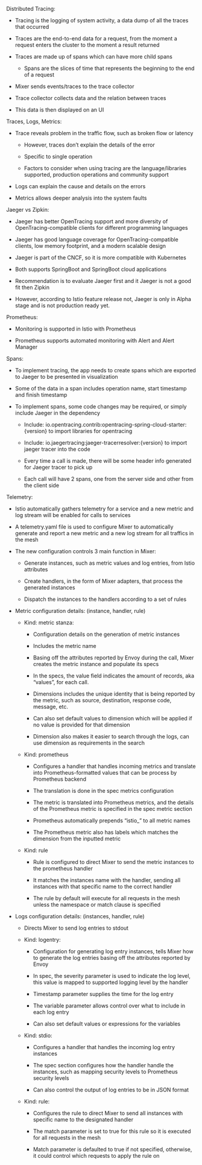 Distributed Tracing:

-   Tracing is the logging of system activity, a data dump of all the traces
    that occurred

-   Traces are the end-to-end data for a request, from the moment a request enters
    the cluster to the moment a result returned

-   Traces are made up of spans which can have more child spans

    -   Spans are the slices of time that represents the beginning to the end of
        a request

-   Mixer sends events/traces to the trace collector

-   Trace collector collects data and the relation between traces

-   This data is then displayed on an UI

Traces, Logs, Metrics:

-   Trace reveals problem in the traffic flow, such as broken flow or latency

    -   However, traces don’t explain the details of the error

    -   Specific to single operation

    -   Factors to consider when using tracing are the language/libraries
        supported, production operations and community support

-   Logs can explain the cause and details on the errors

-   Metrics allows deeper analysis into the system faults

Jaeger vs Zipkin:

-   Jaeger has better OpenTracing support and more diversity of
    OpenTracing-compatible clients for different programming languages

-   Jaeger has good language coverage for OpenTracing-compatible clients, low
    memory footprint, and a modern scalable design

-   Jaeger is part of the CNCF, so it is more compatible with Kubernetes

-   Both supports SpringBoot and SpringBoot cloud applications

-   Recommendation is to evaluate Jaeger first and it Jaeger is not a good fit
    then Zipkin

-   However, according to Istio feature release not, Jaeger is only in Alpha stage
    and is not production ready yet.

Prometheus:

-   Monitoring is supported in Istio with Prometheus

-   Prometheus supports automated monitoring with Alert and Alert Manager

Spans:

-   To implement tracing, the app needs to create spans which are exported to
    Jaeger to be presented in visualization

-   Some of the data in a span includes operation name, start timestamp and
    finish timestamp

-   To implement spans, some code changes may be required, or simply include
    Jaeger in the dependency

    -   Include:
        io.opentracing.contrib:opentracing-spring-cloud-starter:{version} to
        import libraries for opentracing

    -   Include: io.jaegertracing:jaeger-tracerresolver:{version} to import
        jaeger tracer into the code

    -   Every time a call is made, there will be some header info generated for
        Jaeger tracer to pick up

    -   Each call will have 2 spans, one from the server side and other from the
        client side

Telemetry:

-   Istio automatically gathers telemetry for a service and a new metric and log
    stream will be enabled for calls to services

-   A telemetry.yaml file is used to configure Mixer to automatically generate
    and report a new metric and a new log stream for all traffics in the mesh

-   The new configuration controls 3 main function in Mixer:

    -   Generate instances, such as metric values and log entries, from Istio
        attributes

    -   Create handlers, in the form of Mixer adapters, that process the
        generated instances

    -   Dispatch the instances to the handlers according to a set of rules

-   Metric configuration details: (instance, handler, rule)

    -   Kind: metric stanza:

        -   Configuration details on the generation of metric instances

        -   Includes the metric name

        -   Basing off the attributes reported by Envoy during the call, Mixer
            creates the metric instance and populate its specs

        -   In the specs, the value field indicates the amount of records, aka
            “values”, for each call.

        -   Dimensions includes the unique identity that is being reported by
            the metric, such as source, destination, response code, message,
            etc.

        -   Can also set default values to dimension which will be applied if no
            value is provided for that dimension

        -   Dimension also makes it easier to search through the logs, can use
            dimension as requirements in the search

    -   Kind: prometheus

        -   Configures a handler that handles incoming metrics and translate
            into Prometheus-formatted values that can be process by Prometheus
            backend

        -   The translation is done in the spec metrics configuration

        -   The metric is translated into Prometheus metrics, and the details of
            the Prometheus metric is specified in the spec metric section

        -   Prometheus automatically prepends “istio_” to all metric names

        -   The Prometheus metric also has labels which matches the dimension
            from the inputted metric

    -   Kind: rule

        -   Rule is configured to direct Mixer to send the metric instances to
            the prometheus handler

        -   It matches the instances name with the handler, sending all
            instances with that specific name to the correct handler

        -   The rule by default will execute for all requests in the mesh unless
            the namespace or match clause is specified

-   Logs configuration details: (instances, handler, rule)

    -   Directs Mixer to send log entries to stdout

    -   Kind: logentry:

        -   Configuration for generating log entry instances, tells Mixer how to
            generate the log entries basing off the attributes reported by Envoy

        -   In spec, the severity parameter is used to indicate the log level,
            this value is mapped to supported logging level by the handler

        -   Timestamp parameter supplies the time for the log entry

        -   The variable parameter allows control over what to include in each
            log entry

        -   Can also set default values or expressions for the variables

    -   Kind: stdio:

        -   Configures a handler that handles the incoming log entry instances

        -   The spec section configures how the handler handle the instances,
            such as mapping security levels to Prometheus security levels

        -   Can also control the output of log entries to be in JSON format

    -   Kind: rule:

        -   Configures the rule to direct Mixer to send all instances with
            specific name to the designated handler

        -   The match parameter is set to true for this rule so it is executed
            for all requests in the mesh

        -   Match parameter is defaulted to true if not specified, otherwise, it
            could control which requests to apply the rule on
